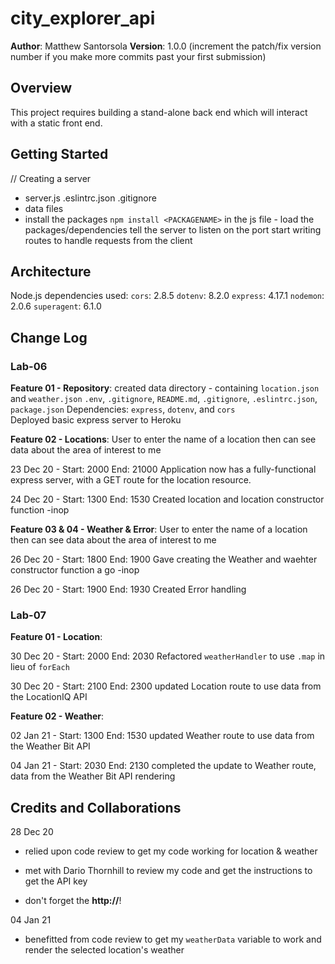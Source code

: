 # city_explorer_api

**Author**: Matthew Santorsola
**Version**: 1.0.0 (increment the patch/fix version number if you make more commits past your first submission)

## Overview

This project requires building a stand-alone back end which will interact with a static front end.

## Getting Started
<!-- What are the steps that a user must take in order to build this app on their own machine and get it running? -->

// Creating a server

- server.js .eslintrc.json .gitignore
- data files
- install the packages `npm install <PACKAGENAME>`
in the js file - load the packages/dependencies
tell the server to listen on the port
start writing routes to handle requests from the client

## Architecture

Node.js
dependencies used:
    `cors`: 2.8.5
    `dotenv`: 8.2.0
    `express`: 4.17.1
    `nodemon`: 2.0.6
    `superagent`: 6.1.0

## Change Log

### Lab-06

__Feature 01 - Repository__:
created data directory - containing `location.json` and `weather.json`
`.env`, `.gitignore`, `README.md`, `.gitignore`, `.eslintrc.json`, `package.json`
Dependencies: `express`, `dotenv`, and `cors`  
Deployed basic express server to Heroku

__Feature 02 - Locations__: User to enter the name of a location then can see data about the area of interest to me

23 Dec 20 - Start: 2000 End: 21000
Application now has a fully-functional express server, with a GET route for the location resource.

24 Dec 20 - Start: 1300 End: 1530
Created location and location constructor function -inop

__Feature 03 & 04 - Weather & Error__: User to enter the name of a location then can see data about the area of interest to me

26 Dec 20 - Start: 1800 End: 1900
Gave creating the Weather and waehter constructor function a go -inop

26 Dec 20 - Start: 1900 End: 1930
Created Error handling

### Lab-07

__Feature 01 - Location__:

30 Dec 20 - Start: 2000 End: 2030
Refactored `weatherHandler` to use `.map` in lieu of `forEach`

30 Dec 20 - Start: 2100 End: 2300
updated Location route to use data from the LocationIQ API

__Feature 02 - Weather__:

02 Jan 21 - Start: 1300 End: 1530
updated Weather route to use data from the Weather Bit API

04 Jan 21 - Start: 2030 End: 2130
completed the update to Weather route, data from the Weather Bit API rendering

## Credits and Collaborations

28 Dec 20

- relied upon code review to get my code working for location & weather
- met with Dario Thornhill to review my code and get the instructions to get the API key

- don't forget the **http://**!

04 Jan 21

- benefitted from code review to get my `weatherData` variable to work and render the selected location's weather
